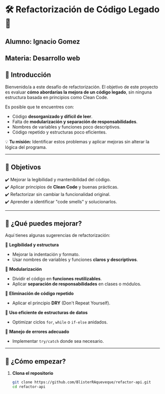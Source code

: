 # 🛠️ Refactorización de Código Legado 🚀

## Alumno: Ignacio Gomez
## Materia: Desarrollo web

## 📌 Introducción  
Bienvenido/a a este desafío de refactorización. El objetivo de este proyecto es evaluar **cómo abordarías la mejora de un código legado**, sin ninguna estructura basada en principios como Clean Code.  

Es posible que te encuentres con:
- Código **desorganizado y difícil de leer**.  
- Falta de **modularización y separación de responsabilidades**.  
- Nombres de variables y funciones poco descriptivos.  
- Código repetido y estructuras poco eficientes.  

💡 **Tu misión:** Identificar estos problemas y aplicar mejoras sin alterar la lógica del programa.  

---

## 🎯 Objetivos  
✔️ Mejorar la legibilidad y mantenibilidad del código.  
✔️ Aplicar principios de **Clean Code** y buenas prácticas.  
✔️ Refactorizar sin cambiar la funcionalidad original.  
✔️ Aprender a identificar "code smells" y solucionarlos.  

---

## 🔎 ¿Qué puedes mejorar?  
Aquí tienes algunas sugerencias de refactorización:  

📌 **Legibilidad y estructura**  
- Mejorar la indentación y formato.  
- Usar nombres de variables y funciones **claros y descriptivos**.  

📌 **Modularización**  
- Dividir el código en **funciones reutilizables**.  
- Aplicar **separación de responsabilidades** en clases o módulos.  

📌 **Eliminación de código repetido**  
- Aplicar el principio **DRY** (Don't Repeat Yourself).  

📌 **Uso eficiente de estructuras de datos**  
- Optimizar ciclos `for`, `while` o `if-else` anidados.  

📌 **Manejo de errores adecuado**  
- Implementar `try/catch` donde sea necesario.  

---

## 🚀 ¿Cómo empezar?  
1. **Clona el repositorio**  
   ```bash
   git clone https://github.com/BlisterRAqueveque/refactor-api.git
   cd refactor-api
